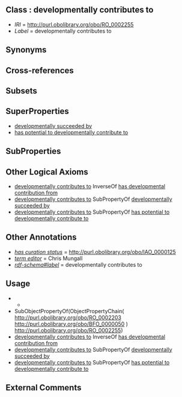 
## Class : developmentally contributes to

 * *IRI* = http://purl.obolibrary.org/obo/RO_0002255
 * *Label* = developmentally contributes to

## Synonyms


## Cross-references


## Subsets


## SuperProperties

 * [developmentally succeeded by](../../RO/86/RO_0002286.md)
 * [has potential to developmentally contribute to](../../RO/85/RO_0002385.md)

## SubProperties


## Other Logical Axioms

 * [developmentally contributes to](../../RO/55/RO_0002255.md) InverseOf [has developmental contribution from](../../RO/54/RO_0002254.md)
 * [developmentally contributes to](../../RO/55/RO_0002255.md) SubPropertyOf [developmentally succeeded by](../../RO/86/RO_0002286.md)
 * [developmentally contributes to](../../RO/55/RO_0002255.md) SubPropertyOf [has potential to developmentally contribute to](../../RO/85/RO_0002385.md)

## Other Annotations

 * *[has curation status](../../IAO/14/IAO_0000114.md)* = http://purl.obolibrary.org/obo/IAO_0000125
 * *[term editor](../../IAO/17/IAO_0000117.md)* = Chris Mungall
 * *[rdf-schema#label](../../el/rdf-schema#label.md)* = developmentally contributes to

## Usage

 * -
 * SubObjectPropertyOf(ObjectPropertyChain( <http://purl.obolibrary.org/obo/RO_0002203> <http://purl.obolibrary.org/obo/BFO_0000050> ) <http://purl.obolibrary.org/obo/RO_0002255>)
 * [developmentally contributes to](../../RO/55/RO_0002255.md) InverseOf [has developmental contribution from](../../RO/54/RO_0002254.md)
 * [developmentally contributes to](../../RO/55/RO_0002255.md) SubPropertyOf [developmentally succeeded by](../../RO/86/RO_0002286.md)
 * [developmentally contributes to](../../RO/55/RO_0002255.md) SubPropertyOf [has potential to developmentally contribute to](../../RO/85/RO_0002385.md)

## External Comments

